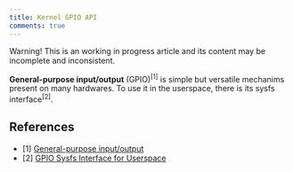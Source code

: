 ```yaml
---
title: Kernel GPIO API
comments: true
---
```


<div class="alert">Warning! This is an working in progress article and its content may be incomplete and inconsistent.</div>

**General-purpose input/output** (GPIO)<sup>[1]</sup> is simple but versatile mechanims present on many hardwares. To use it in the userspace, there is its sysfs interface<sup>[2]</sup>.

## References

* [1] [General-purpose input/output](https://en.wikipedia.org/wiki/General-purpose_input/output)
* [2] [GPIO Sysfs Interface for Userspace](https://www.kernel.org/doc/Documentation/gpio/sysfs.txt)
